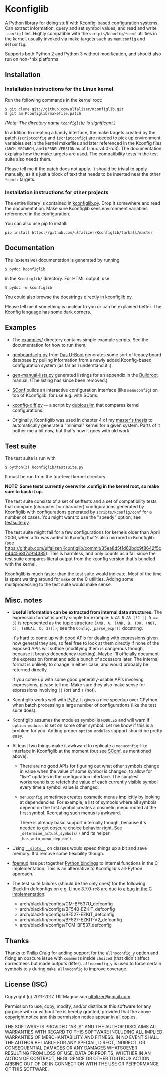 # Kconfiglib #

A Python library for doing stuff with [Kconfig](https://www.kernel.org/doc/Documentation/kbuild/kconfig-language.txt)-based
configuration systems. Can extract information, query and set symbol values,
and read and write `.config` files. Highly compatible with the
`scripts/kconfig/*conf` utilities in the kernel, usually invoked via make
targets such as `menuconfig` and `defconfig`.

Supports both Python 2 and Python 3 without modification, and should also run
on non-\*nix platforms

## Installation ##

### Installation instructions for the Linux kernel ###

Run the following commands in the kernel root:

    $ git clone git://github.com/ulfalizer/Kconfiglib.git  
    $ git am Kconfiglib/makefile.patch

*(Note: The directory name `Kconfiglib/` is significant.)*

In addition to creating a handy interface, the make targets created by the
patch (`scriptconfig` and `iscriptconfig`) are needed to pick up environment
variables set in the kernel makefiles and later referenced in the Kconfig files
(`ARCH`, `SRCARCH`, and `KERNELVERSION` as of Linux v4.0-rc3).
The documentation explains how the make targets are used. The compatibility
tests in the test suite also needs them.

Please tell me if the patch does not apply. It should be trivial to apply
manually, as it's just a block of text that needs to be inserted near the other
`*conf:` targets.

### Installation instructions for other projects ###

The entire library is contained in [kconfiglib.py](kconfiglib.py). Drop it
somewhere and read the documentation. Make sure Kconfiglib sees environment
variables referenced in the configuration.

You can also use pip to install:
```
pip install https://github.com/ulfalizer/Kconfiglib/tarball/master
```

## Documentation ##

The (extensive) documentation is generated by running

    $ pydoc kconfiglib

in the `Kconfiglib/` directory. For HTML output,
use

    $ pydoc -w kconfiglib
    
You could also browse the docstrings directly in [kconfiglib.py](kconfiglib.py).

Please tell me if something is unclear to you or can be explained better. The Kconfig
language has some dark corners.

## Examples ##

 * The [examples/](examples/) directory contains simple example scripts. See the documentation for how to run them.

 * [genboardscfg.py](http://git.denx.de/?p=u-boot.git;a=blob;f=tools/genboardscfg.py;hb=HEAD) from [Das U-Boot](http://www.denx.de/wiki/U-Boot) generates some sort of legacy board database by pulling information from a newly added Kconfig-based configuration system (as far as I understand it :).

 * [gen-manual-lists.py](https://git.busybox.net/buildroot/tree/support/scripts/gen-manual-lists.py?id=5676a2deea896f38123b99781da0a612865adeb0) generated listings for an appendix in the [Buildroot](https://buildroot.org) manual. (The listing has since been removed.)

 * [SConf](https://github.com/CoryXie/SConf) builds an interactive configuration interface (like `menuconfig`) on top of Kconfiglib, for use e.g. with SCons.

 * [kconfig-diff.py](https://gist.github.com/dubiousjim/5638961) -- a script by [dubiousjim](https://github.com/dubiousjim) that compares kernel configurations.

 * Originally, Kconfiglib was used in chapter 4 of my [master's thesis](http://liu.diva-portal.org/smash/get/diva2:473038/FULLTEXT01.pdf) to automatically generate a "minimal" kernel for a given system. Parts of it bother me a bit now, but that's how it goes with old work.
 
## Test suite ##

The test suite is run with

    $ python(3) Kconfiglib/testsuite.py

It must be run from the top-level kernel directory.
    
**NOTE: Some tests currently overwrite .config in the kernel root, so make sure to back it up.**

The test suite consists of a set of selftests and a set of compatibility tests that
compare (character for character) configurations generated by Kconfiglib with
configurations generated by `scripts/kconfig/conf` for a number of cases. You
might want to use the "speedy" option; see [testsuite.py](testsuite.py).

The test suite might fail for a few configurations for kernels older than April 2006,
when a fix was added to Kconfig that's also mirrored in Kconfiglib
(see https://github.com/ulfalizer/Kconfiglib/commit/35ea8d5f1d63bdc9f8642f5ce4445e8f7c914385).
This is harmless, and only counts as a fail since the test suite compares literal
output from the kconfig version that's bundled with the kernel.

Kconfiglib is much faster than the test suite would indicate. Most of the time
is spent waiting around for `make` or the C utilities. Adding some multiprocessing
to the test suite would make sense.

## Misc. notes ##

 * **Useful information can be extracted from internal data structures.** The
   expression format is pretty simple for example: `A && B && (!C || D == 3)` is
   represented as the tuple structure
   `(AND, A, (AND, B, (OR, (NOT, C), (EQUAL, D, 3))))`; see the
   `Config._parse_expr()` docstring.

   It's hard to come up with good APIs for dealing with expressions given how
   general they are, so feel free to look at them directly if none of the
   exposed APIs will suffice (modifying them is dangerous though, because it
   breaks dependency tracking). Maybe I'll officially document the expression
   format and add a bunch of accessors later. The internal format is unlikely
   to change in either case, and would probably be returned directly.

   If you come up with some good generally-usable APIs involving
   expressions, please tell me. Make sure they also make sense for expressions
   involving `||` (or) and `!` (not).

 * Kconfiglib works well with [PyPy](http://pypy.org). It gives a nice speedup
   over CPython when batch processing a large number of configurations (like
   the test suite does).

 * Kconfiglib assumes the modules symbol is `MODULES` and will warn if
   `option modules` is set on some other symbol. Let me know if this is a
   problem for you. Adding proper `option modules` support should be pretty
   easy.

 * At least two things make it awkward to replicate a `menuconfig`-like
   interface in Kconfiglib at the moment (but see
   [SConf](https://github.com/CoryXie/SConf), as mentioned above).

   * There are no good APIs for figuring out what other symbols change in value
     when the value of some symbol is changed, to allow for "live" updates
     in the configuration interface. The simplest workaround is to refetch the
     value of each currently visible symbol every time a symbol value is
     changed.

   * `menuconfig` sometimes creates cosmetic menus implicitly by looking at
     dependencies. For example, a list of symbols where all symbols depend on
     the first symbol creates a cosmetic menu rooted at the first symbol.
     Recreating such menus is awkward.
          
     There is already basic support internally though, because it's needed to
     get obscure choice behavior right. See `_determine_actual_symbols()` and
     its helper `_has_auto_menu_dep_on()`.

 * Using [`__slots__`](https://docs.python.org/3.1/reference/datamodel.html#slots)
   on classes would speed things up a bit and save memory. It'd remove some
   flexibility though.

 * [fpemud](https://github.com/fpemud) has put together
   [Python bindings](https://github.com/fpemud/pylkc) to internal functions in the C
   implementation. This is an alternative to Kconfiglib's all-Python approach.

 * The test suite failures (should be the only ones) for the following Blackfin
   defconfigs on e.g. Linux 3.7.0-rc8 are due to
   [a bug in the C implementation](https://lkml.org/lkml/2012/12/5/458):

   * arch/blackfin/configs/CM-BF537U\_defconfig  
   * arch/blackfin/configs/BF548-EZKIT\_defconfig  
   * arch/blackfin/configs/BF527-EZKIT\_defconfig  
   * arch/blackfin/configs/BF527-EZKIT-V2\_defconfig  
   * arch/blackfin/configs/TCM-BF537\_defconfig

## Thanks ##

Thanks to [Philip Craig](https://github.com/philipc) for adding
support for the `allnoconfig_y` option and fixing an obscure issue
with `comment`s inside `choice`s (that didn't affect correctness but
made outputs differ). `allnoconfig_y` is used to force certain symbols
to `y` during `make allnoconfig` to improve coverage.

## License (ISC) ##

Copyright (c) 2011-2017, Ulf Magnusson <ulfalizer@gmail.com>

Permission to use, copy, modify, and/or distribute this software for any purpose with or without fee is hereby granted, provided that the above copyright notice and this permission notice appear in all copies.

THE SOFTWARE IS PROVIDED "AS IS" AND THE AUTHOR DISCLAIMS ALL WARRANTIES WITH REGARD TO THIS SOFTWARE INCLUDING ALL IMPLIED WARRANTIES OF MERCHANTABILITY AND FITNESS. IN NO EVENT SHALL THE AUTHOR BE LIABLE FOR ANY SPECIAL, DIRECT, INDIRECT, OR CONSEQUENTIAL DAMAGES OR ANY DAMAGES WHATSOEVER RESULTING FROM LOSS OF USE, DATA OR PROFITS, WHETHER IN AN ACTION OF CONTRACT, NEGLIGENCE OR OTHER TORTIOUS ACTION, ARISING OUT OF OR IN CONNECTION WITH THE USE OR PERFORMANCE OF THIS SOFTWARE.
